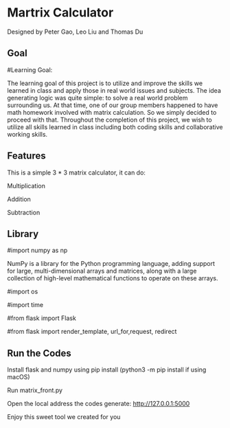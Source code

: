 
# Martrix Calculator 

Designed by Peter Gao, Leo Liu and Thomas Du 







## Goal
#Learning Goal: 

The learning goal of this project is to utilize and improve the skills we learned in class and apply those in real world issues and subjects. The idea generating logic was quite simple: to solve a real world problem surrounding us. At that time, one of our group members happened to have math homework involved with matrix calculation. So we simply decided to proceed with that. Throughout the completion of this project, we wish to utilize all skills learned in class including both coding skills and collaborative working skills.
## Features

This is a simple 3 * 3 matrix calculator, it can do:

Multiplication 

Addition

Subtraction
## Library 
#import numpy as np

NumPy is a library for the Python programming language, adding support for large, multi-dimensional arrays and matrices, along with a large collection of high-level mathematical functions to operate on these arrays.

#import os

#import time

#from flask import Flask

#from flask import render_template, url_for,request, redirect
## Run the Codes

Install flask and numpy using pip install (python3 -m pip install if using macOS)

Run matrix_front.py 

Open the local address the codes generate: http://127.0.0.1:5000

Enjoy this sweet tool we created for you
